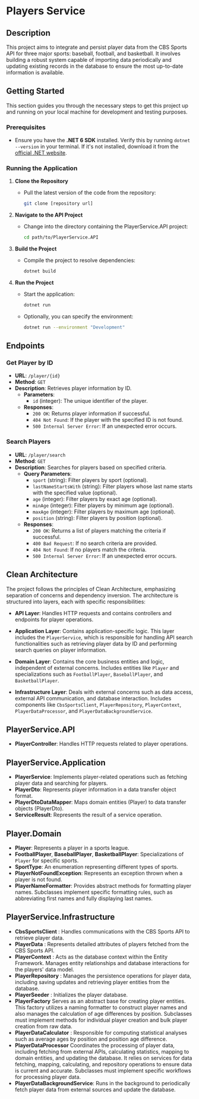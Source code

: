 # Players Service

## Description
This project aims to integrate and persist player data from the CBS Sports API for three major sports: baseball, football, and basketball. It involves building a robust system capable of importing data periodically and updating existing records in the database to ensure the most up-to-date information is available.

## Getting Started

This section guides you through the necessary steps to get this project up and running on your local machine for development and testing purposes.

### Prerequisites
- Ensure you have the **.NET 6 SDK** installed. Verify this by running `dotnet --version` in your terminal. If it's not installed, download it from the [official .NET website](https://dotnet.microsoft.com/download).

### Running the Application

1. **Clone the Repository**
   - Pull the latest version of the code from the repository:
     ```bash
     git clone [repository url]
     ```

2. **Navigate to the API Project**
   - Change into the directory containing the PlayerService.API project:
     ```bash
     cd path/to/PlayerService.API
     ```

3. **Build the Project**
   - Compile the project to resolve dependencies:
     ```bash
     dotnet build
     ```

4. **Run the Project**
   - Start the application:
     ```bash
     dotnet run
     ```

   - Optionally, you can specify the environment:
     ```bash
     dotnet run --environment "Development"
     ```
   
## Endpoints

### Get Player by ID
- **URL**: `/player/{id}`
- **Method**: `GET`
- **Description**: Retrieves player information by ID.
  - **Parameters**:
    - `id` (integer): The unique identifier of the player.
  - **Responses**:
    - `200 OK`: Returns player information if successful.
    - `404 Not Found`: If the player with the specified ID is not found.
    - `500 Internal Server Error`: If an unexpected error occurs.

### Search Players
- **URL**: `/player/search`
- **Method**: `GET`
- **Description**: Searches for players based on specified criteria.
  - **Query Parameters**:
    - `sport` (string): Filter players by sport (optional).
    - `lastNameStartsWith` (string): Filter players whose last name starts with the specified value (optional).
    - `age` (integer): Filter players by exact age (optional).
    - `minAge` (integer): Filter players by minimum age (optional).
    - `maxAge` (integer): Filter players by maximum age (optional).
    - `position` (string): Filter players by position (optional).
  - **Responses**:
    - `200 OK`: Returns a list of players matching the criteria if successful.
    - `400 Bad Request`: If no search criteria are provided.
    - `404 Not Found`: If no players match the criteria.
    - `500 Internal Server Error`: If an unexpected error occurs.

## Clean Architecture
The project follows the principles of Clean Architecture, emphasizing separation of concerns and dependency inversion. The architecture is structured into layers, each with specific responsibilities:

- **API Layer**: Handles HTTP requests and contains controllers and endpoints for player operations.
  
- **Application Layer**: Contains application-specific logic. This layer includes the `PlayerService`, which is responsible for handling API search functionalities such as retrieving player data by ID and performing search queries on player information.

- **Domain Layer**: Contains the core business entities and logic, independent of external concerns. Includes entities like `Player` and specializations such as `FootballPlayer`, `BaseballPlayer`, and `BasketballPlayer`.

- **Infrastructure Layer**: Deals with external concerns such as data access, external API communication, and database interaction. Includes components like `CbsSportsClient`, `PlayerRepository`, `PlayerContext`, `PlayerDataProcessor`, and `PlayerDataBackgroundService`.

## PlayerService.API
- **PlayerController**: Handles HTTP requests related to player operations.

## PlayerService.Application
- **PlayerService**: Implements player-related operations such as fetching player data and searching for players.
- **PlayerDto**: Represents player information in a data transfer object format.
- **PlayerDtoDataMapper**: Maps domain entities (Player) to data transfer objects (PlayerDto).
- **ServiceResult**: Represents the result of a service operation.

## Player.Domain
- **Player**: Represents a player in a sports league.
- **FootballPlayer**, **BaseballPlayer**, **BasketballPlayer**: Specializations of `Player` for specific sports.
- **SportType**: An enumeration representing different types of sports.
- **PlayerNotFoundException**: Represents an exception thrown when a player is not found.
- **PlayerNameFormatter**:  Provides abstract methods for formatting player names. Subclasses implement specific formatting rules, such as abbreviating first names and fully displaying last names.

## PlayerService.Infrastructure
- **CbsSportsClient** : Handles communications with the CBS Sports API to retrieve player data. 
- **PlayerData** : Represents detailed attributes of players fetched from the CBS Sports API.
- **PlayerContext** : Acts as the database context within the Entity Framework. Manages entity relationships and database interactions for the players' data model.
- **PlayerRepository** : Manages the persistence operations for player data, including saving updates and retrieving player entities from the database.
- **PlayerSeeder** : Initializes the player database.
- **PlayerFactory** Serves as an abstract base for creating player entities. This factory utilizes a naming formatter to construct player names and also manages the calculation of age differences by position. Subclasses must implement methods for individual player creation and bulk player creation from raw data.
- **PlayerDataCalculator** : Responsible for computing statistical analyses such as average ages by position and position age difference.
- **PlayerDataProcessor** Coordinates the processing of player data, including fetching from external APIs, calculating statistics, mapping to domain entities, and updating the database. It relies on services for data fetching, mapping, calculating, and repository operations to ensure data is current and accurate. Subclasses must implement specific workflows for processing player data.
- **PlayerDataBackgroundService**: Runs in the background to periodically fetch player data from external sources and update the database.
